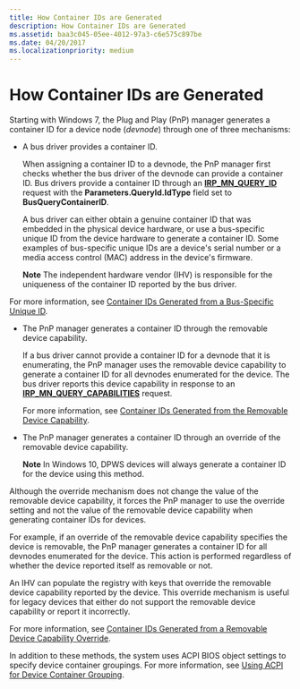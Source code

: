 ```yaml
---
title: How Container IDs are Generated
description: How Container IDs are Generated
ms.assetid: baa3c045-05ee-4012-97a3-c6e575c897be
ms.date: 04/20/2017
ms.localizationpriority: medium
---
```


# How Container IDs are Generated


Starting with Windows 7, the Plug and Play (PnP) manager generates a container ID for a device node (*devnode*) through one of three mechanisms:

-   A bus driver provides a container ID.

    When assigning a container ID to a devnode, the PnP manager first checks whether the bus driver of the devnode can provide a container ID. Bus drivers provide a container ID through an [**IRP_MN_QUERY_ID**](https://msdn.microsoft.com/library/windows/hardware/ff551679) request with the **Parameters.QueryId.IdType** field set to **BusQueryContainerID**.

    A bus driver can either obtain a genuine container ID that was embedded in the physical device hardware, or use a bus-specific unique ID from the device hardware to generate a container ID. Some examples of bus-specific unique IDs are a device's serial number or a media access control (MAC) address in the device's firmware.

    **Note**  The independent hardware vendor (IHV) is responsible for the uniqueness of the container ID reported by the bus driver.




For more information, see [Container IDs Generated from a Bus-Specific Unique ID](container-ids-generated-from-a-bus-specific-unique-id.md).


-   The PnP manager generates a container ID through the removable device capability.

    If a bus driver cannot provide a container ID for a devnode that it is enumerating, the PnP manager uses the removable device capability to generate a container ID for all devnodes enumerated for the device. The bus driver reports this device capability in response to an [**IRP_MN_QUERY_CAPABILITIES**](https://msdn.microsoft.com/library/windows/hardware/ff551664) request.

    For more information, see [Container IDs Generated from the Removable Device Capability](container-ids-generated-from-the-removable-device-capability.md).

-   The PnP manager generates a container ID through an override of the removable device capability.

    **Note**  In Windows 10, DPWS devices will always generate a container ID for the device using this method.




Although the override mechanism does not change the value of the removable device capability, it forces the PnP manager to use the override setting and not the value of the removable device capability when generating container IDs for devices.

For example, if an override of the removable device capability specifies the device is removable, the PnP manager generates a container ID for all devnodes enumerated for the device. This action is performed regardless of whether the device reported itself as removable or not.

An IHV can populate the registry with keys that override the removable device capability reported by the device. This override mechanism is useful for legacy devices that either do not support the removable device capability or report it incorrectly.

For more information, see [Container IDs Generated from a Removable Device Capability Override](container-ids-generated-from-a-removable-device-capability-override.md).


In addition to these methods, the system uses ACPI BIOS object settings to specify device container groupings. For more information, see [Using ACPI for Device Container Grouping](using-acpi-for-device-container-grouping.md).









